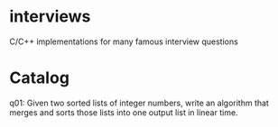 # interviews
C/C++ implementations for many famous interview questions

Catalog
====================================================
q01: Given two sorted lists of integer numbers, write an algorithm that merges and sorts those lists into one output list in linear time.

